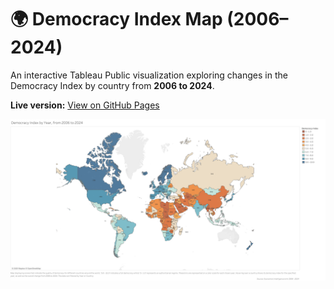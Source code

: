 # 🌍 Democracy Index Map (2006–2024)

An interactive Tableau Public visualization exploring changes in the Democracy Index by country from **2006 to 2024**.

**Live version:** [View on GitHub Pages](https://thooms-coder.github.io/Democracy_Index/)

![Preview](images/democracy_map.png)

